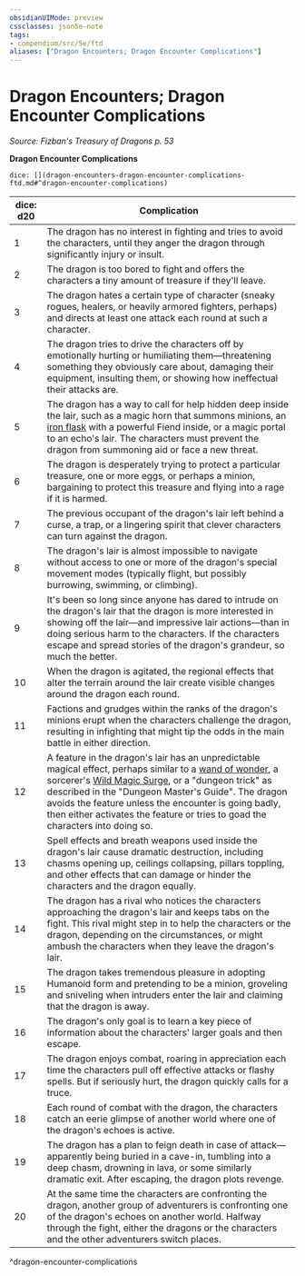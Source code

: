 ```yaml
---
obsidianUIMode: preview
cssclasses: json5e-note
tags:
- compendium/src/5e/ftd
aliases: ["Dragon Encounters; Dragon Encounter Complications"]
---
```

# Dragon Encounters; Dragon Encounter Complications
*Source: Fizban's Treasury of Dragons p. 53* 

**Dragon Encounter Complications**

`dice: [](dragon-encounters-dragon-encounter-complications-ftd.md#^dragon-encounter-complications)`

| dice: d20 | Complication |
|-----------|--------------|
| 1 | The dragon has no interest in fighting and tries to avoid the characters, until they anger the dragon through significantly injury or insult. |
| 2 | The dragon is too bored to fight and offers the characters a tiny amount of treasure if they'll leave. |
| 3 | The dragon hates a certain type of character (sneaky rogues, healers, or heavily armored fighters, perhaps) and directs at least one attack each round at such a character. |
| 4 | The dragon tries to drive the characters off by emotionally hurting or humiliating them—threatening something they obviously care about, damaging their equipment, insulting them, or showing how ineffectual their attacks are. |
| 5 | The dragon has a way to call for help hidden deep inside the lair, such as a magic horn that summons minions, an [iron flask](/3-Mechanics/CLI/items/iron-flask.md) with a powerful Fiend inside, or a magic portal to an echo's lair. The characters must prevent the dragon from summoning aid or face a new threat. |
| 6 | The dragon is desperately trying to protect a particular treasure, one or more eggs, or perhaps a minion, bargaining to protect this treasure and flying into a rage if it is harmed. |
| 7 | The previous occupant of the dragon's lair left behind a curse, a trap, or a lingering spirit that clever characters can turn against the dragon. |
| 8 | The dragon's lair is almost impossible to navigate without access to one or more of the dragon's special movement modes (typically flight, but possibly burrowing, swimming, or climbing). |
| 9 | It's been so long since anyone has dared to intrude on the dragon's lair that the dragon is more interested in showing off the lair—and impressive lair actions—than in doing serious harm to the characters. If the characters escape and spread stories of the dragon's grandeur, so much the better. |
| 10 | When the dragon is agitated, the regional effects that alter the terrain around the lair create visible changes around the dragon each round. |
| 11 | Factions and grudges within the ranks of the dragon's minions erupt when the characters challenge the dragon, resulting in infighting that might tip the odds in the main battle in either direction. |
| 12 | A feature in the dragon's lair has an unpredictable magical effect, perhaps similar to a [wand of wonder](/3-Mechanics/CLI/items/wand-of-wonder.md), a sorcerer's [Wild Magic Surge](/3-Mechanics/CLI/tables/wild-magic-surge.md), or a "dungeon trick" as described in the "Dungeon Master's Guide". The dragon avoids the feature unless the encounter is going badly, then either activates the feature or tries to goad the characters into doing so. |
| 13 | Spell effects and breath weapons used inside the dragon's lair cause dramatic destruction, including chasms opening up, ceilings collapsing, pillars toppling, and other effects that can damage or hinder the characters and the dragon equally. |
| 14 | The dragon has a rival who notices the characters approaching the dragon's lair and keeps tabs on the fight. This rival might step in to help the characters or the dragon, depending on the circumstances, or might ambush the characters when they leave the dragon's lair. |
| 15 | The dragon takes tremendous pleasure in adopting Humanoid form and pretending to be a minion, groveling and sniveling when intruders enter the lair and claiming that the dragon is away. |
| 16 | The dragon's only goal is to learn a key piece of information about the characters' larger goals and then escape. |
| 17 | The dragon enjoys combat, roaring in appreciation each time the characters pull off effective attacks or flashy spells. But if seriously hurt, the dragon quickly calls for a truce. |
| 18 | Each round of combat with the dragon, the characters catch an eerie glimpse of another world where one of the dragon's echoes is active. |
| 19 | The dragon has a plan to feign death in case of attack—apparently being buried in a cave-in, tumbling into a deep chasm, drowning in lava, or some similarly dramatic exit. After escaping, the dragon plots revenge. |
| 20 | At the same time the characters are confronting the dragon, another group of adventurers is confronting one of the dragon's echoes on another world. Halfway through the fight, either the dragons or the characters and the other adventurers switch places. |
^dragon-encounter-complications